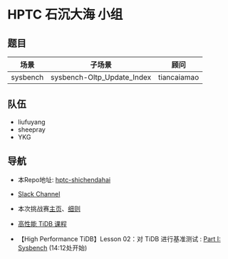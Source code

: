 # HPTC 石沉大海 小组

## 题目

| 场景     | 子场景                         | 顾问           |
| -------- | ------------------------------ | -------------- |
| sysbench | sysbench-Oltp_Update_Index     | tiancaiamao        |

## 队伍

- liufuyang
- sheepray
- YKG

## 导航

- 本Repo地址: [hptc-shichendahai][1]
- [Slack Channel][5]
- 本次挑战赛[主页][2]、[细则][3]

- [高性能 TiDB 课程][4]
- 【High Performance TiDB】Lesson 02：对 TiDB 进行基准测试 : [Part I: Sysbench][6] (14:12处开始)


[1]: https://github.com/YKG/hptc-shichendahai
[2]: https://pingcap.com/community-cn/high-performance-tidb-challenge/
[3]: https://github.com/pingcap/community/blob/master/challenge-programs/high-performance-tidb-challenge-cn.md
[4]: https://space.bilibili.com/86485707/channel/detail?cid=145009
[5]: https://tidbcommunity.slack.com/archives/C01AW0Z9PLM
[6]: https://www.bilibili.com/video/BV1TD4y1m7AF
